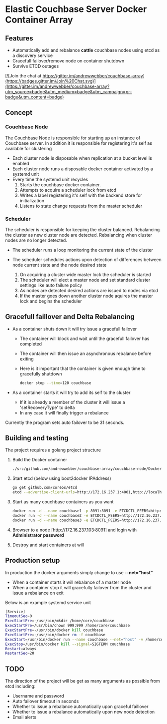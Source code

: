 # Elastic Couchbase Server Docker Container Array

## Features
- Automatically add and rebalance **cattle** couchbase nodes using etcd as a discovery service
- Gracefull failover/remove node on container shutdown
- Survive ETCD outages

[![Join the chat at https://gitter.im/andrewwebber/couchbase-array](https://badges.gitter.im/Join%20Chat.svg)](https://gitter.im/andrewwebber/couchbase-array?utm_source=badge&utm_medium=badge&utm_campaign=pr-badge&utm_content=badge)

## Concept

### Couchbase Node

The Couchbase Node is responsible for starting up an instance of Couchbase server. In addition it is responsible for registering it's self as available for clustering

- Each cluster node is disposable when replication at a bucket level is enabled
- Each cluster node runs a disposable docker container activated by a systemd unit
- Every time the systemd unit recycles
  1. Starts the couchbase docker container.
  2. Attempts to acquire a scheduler lock from etcd
  3. Writes a label registering it's self with the backend store for initialization
  4. Listens to state change requests from the master scheduler

### Scheduler

The scheduler is responsible for keeping the cluster balanced. Rebalancing the cluster as new cluster node are detected. Rebalancing when cluster nodes are no longer detected.

- The scheduler runs a loop monitoring the current state of the cluster
- The scheduler schedules actions upon detection of differences between node current state and the node desired state

  1. On acquiring a cluster wide master lock the scheduler is started
  2. The scheduler will elect a master node and set standard cluster settings like auto failure policy
  3. As nodes are detected desired actions are issued to nodes via etcd
  4. If the master goes down another cluster node aquires the master lock and begins the scheduler

## Gracefull faillover and Delta Rebalancing
- As a container shuts down it will try issue a gracefull failover
  + The container will block and wait until the gracefull failover has completed
  + The container will then issue an asynchronous rebalance before exiting
  + Here is it important that the container is given enough time to gracefully shutdown

    ```bash
    docker stop --time=120 couchbase
    ```

- As a container starts it will try to add its self to the cluster
  + If it is already a member of the cluster it will issue a 'setRecoveryType' to delta
  + In any case it will finally trigger a rebalance

Currently the program sets auto failover to be 31 seconds.

## Building and testing

The project requires a golang project structure

1.  Build the Docker container

    ```bash
    ./src/github.com/andrewwebber/couchbase-array/couchbase-node/Docker/build.sh
    ```

2.  Start etcd (below using boot2docker IPAddress)

    ```bash
    go get github.com/coreos/etcd
    etcd --advertise-client-urls=http://172.16.237.1:4001,http://localhost:4001 --listen-client-urls=http://172.16.237.1:4001,http://localhost:4001
    ```

3.  Start as many couchbase containers as you want

    ```bash
    docker run -d --name couchbase1 -p 8091:8091 -e ETCDCTL_PEERS=http://172.16.237.1:4001 andrewwebber/couchbase-cloudarray
    docker run -d --name couchbase2 -e ETCDCTL_PEERS=http://172.16.237.1:4001 andrewwebber/couchbase-cloudarray
    docker run -d --name couchbase3 -e ETCDCTL_PEERS=http://172.16.237.1:4001 andrewwebber/couchbase-cloudarray
    ```

4.  Browser to a node [http://172.16.237.103:8091] and login with **Administrator** **password**

5.  Destroy and start containers at will


## Production setup

In production the docker arguments simply change to use **--net="host"**
- When a container starts it will rebalance of a master node
- When a container stop it will gracefully failover from the cluster and issue a rebalance on exit

Below is an example systemd service unit

```bash
[Service]
TimeoutSec=0
ExecStartPre=-/usr/bin/mkdir /home/core/couchbase
ExecStartPre=/usr/bin/chown 999:999 /home/core/couchbase
ExecStartPre=-/usr/bin/docker kill couchbase
ExecStartPre=-/usr/bin/docker rm -f couchbase
ExecStart=/usr/bin/docker run --name couchbase --net="host" -v /home/core/couchbase:/opt/couchbase/var -e ETCDCTL_PEERS=http://192.168.89.215:4001 --ulimit nofile=40960:40960 --ulimit core=100000000:100000000 --ulimit memlock=100000000:100000000 andrewwebber/couchbase-array
ExecStop=/usr/bin/docker kill --signal=SIGTERM couchbase
Restart=always
RestartSec=20
```

## TODO

The direction of the project will be get as many arguments as possible from etcd including:
- Username and password
- Auto failover timeout in seconds
- Whether to issue a rebalance automatically upon graceful faillover
- Whether to issue a rebalance automatically upon new node detection
- Email alerts
